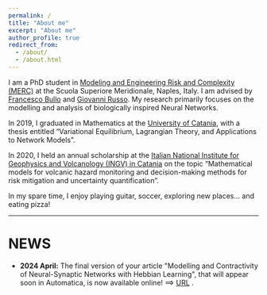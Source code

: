 ```yaml
---
permalink: /
title: "About me"
excerpt: "About me"
author_profile: true
redirect_from: 
  - /about/
  - /about.html
---
```


I am a PhD student in [Modeling and Engineering Risk and Complexity (MERC)](https://www.ssmeridionale.it/it-it/dottorato/rubriche/modeling-and-engineering-risk-and-complexity-merc-3123-1-017870059a030b9af70ed6080d930af0?programma-ospiti-14434#hprogramma-ospiti) at the Scuola Superiore Meridionale, Naples, Italy.
I am advised by [Francesco Bullo](https://me.ucsb.edu/people/francesco-bullo) and [Giovanni Russo](https://sites.google.com/view/giovanni-russo/home?authuser=0). My research primarily focuses on the modelling and analysis of biologically inspired Neural Networks.

In 2019, I graduated in Mathematics at the [University of Catania](https://web.dmi.unict.it), with a thesis entitled “Variational Equilibrium, Lagrangian Theory, and Applications to Network Models”.

In 2020, I held an annual scholarship at the [Italian National Institute for Geophysics and Volcanology (INGV) in Catania](https://www.ct.ingv.it) on the topic “Mathematical models for volcanic hazard monitoring and decision-making methods for risk mitigation and uncertainty quantification”.

In my spare time, I enjoy playing guitar, soccer, exploring new places... and eating pizza!

---

**NEWS**
======
* **2024 April:** The final version of your article "Modelling and Contractivity of Neural-Synaptic Networks with Hebbian Learning", that will appear soon in Automatica, is now available online! ==> [URL](https://authors.elsevier.com/a/1is1l1AMvFfKI) .
